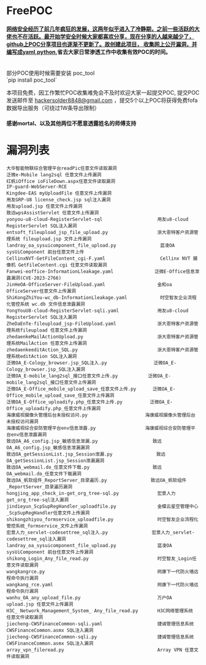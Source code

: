 # FreePOC
#### [网络安全经历了前几年疯狂的发展，这两年似乎进入了冷静期，之前一些活跃的大佬也不在活跃。最开始学安全时候大家都喜欢分享，现在分享的人越来越少了，github上POC分享项目也逐渐不更新了。故创建此项目， 收集网上公开漏洞，并编写成yaml,python](https://github.com/Vme18000yuan/FreePOC#网络安全经历了前几年疯狂的发展这两年似乎进入了冷静期之前一些活跃的大佬也不在活跃最开始学安全时候大家都喜欢分享现在分享的人越来越少了github上poc分享项目也逐渐不更新了故创建此项目收集网上公开漏洞并编写成yamlpython),省去大家日常渗透工作中收集有效POC的时间。
<br>
部分POC使用时候需要安装 poc_tool<br>
`pip install poc_tool`
<br>


本项目免费，因工作繁忙POC收集难免会不及时欢迎大家一起提交POC, 提交POC发送邮件至 hackersolder8848@gmail.com ，提交5个以上POC将获得免费fofa数据导出服务（可绕过1W条导出限制）

<h4>感谢mortal、以及其他两位不愿意透露姓名的师傅支持</h4>


# 漏洞列表

```
大华智能物联综合管理平台readPic任意文件读取漏洞
泛微e-Mobile lang2sql 任意文件上传漏洞
红帆iOffice ioFileDown.aspx任意文件读取漏洞
IP-guard-WebServer-RCE
Kingdee-EAS myUploadFile 任意文件上传漏洞
用友GRP-U8 license_check.jsp sql注入漏洞
用友upload.jsp 任意文件上传漏洞
致远wpsAssistServlet 任意文件上传漏洞
yonyou-u8-cloud-RegisterServlet-sql                    用友u8-cloud RegisterServlet SQL注入漏洞
entsoft_fileupload_jsp_file_upload.py                  浙大恩特客户资源管理系统 fileupload.jsp 文件上传漏洞
landray_oa_sysuicomponent_file_upload.py                蓝凌OA sysUiComponent 前台任意文件上传
CellinxNVT-GetFileContent_cgi-F.yaml                    Cellinx NVT 摄像机 GetFileContent.cgi 任意文件读取漏洞
Fanwei-eoffice-InformationLleakage.yaml               泛微E-Office信息泄露漏洞(CVE-2023-2766)
JinHeOA-OfficeServer-FileUpload.yaml                   金和oa OfficeServer任意文件上传漏洞
ShiKongZhiYou-wc_db-InformationLleakage.yaml            时空智友企业流程化管控系统 wc.db 文件信息泄露漏洞
YongYouU8-cloud-RegisterServlet-sqli.yaml              用友u8-cloud RegisterServlet SQL注入漏洞
ZheDaEnTe-fileupload_jsp-FileUpload.yaml               浙大恩特客户资源管理系统fileupload 任意文件上传漏洞
zhedaenkeMailActionUpload.py                           浙大恩特客户资源管理系统MailAction 任意文件上传漏洞
zhedaenkeeditAction_SQL.py                             浙大恩特客户资源管理系统editAction SQL注入漏洞
泛微OA_E-Cology_browser.jsp_SQL注入.py                 泛微OA_E-Cology_browser.jsp_SQL注入漏洞
泛微OA_E-mobile_lang2sql_接口任意文件上传.py           泛微OA_E-mobile_lang2sql_接口任意文件上传漏洞
泛微OA_E-Office_mobile_upload_save_任意文件上传.py      泛微OA_E-Office_mobile_upload_save_任意文件上传漏洞
泛微OA_E-Office_uploadify.php_任意文件上传.py          泛微OA_E-Office_uploadify.php_任意文件上传漏洞
海康威视摄像头管理后台未授权访问.py                     海康威视摄像头管理后台未授权访问漏洞
海康威视综合安防管理平台env信息泄露.py                  海康威视综合安防管理平台env信息泄露漏洞
致远OA_A6_config.jsp_敏感信息泄漏.py                    致远OA_A6_config.jsp_敏感信息泄漏漏洞
致远OA_getSessionList.jsp_Session泄漏.py                致远OA_getSessionList.jsp_Session泄漏漏洞
致远OA_webmail.do_任意文件下载.py                       致远OA_webmail.do_任意文件下载漏洞
致远OA_帆软组件_ReportServer_目录遍历.py                致远OA_帆软组件_ReportServer_目录遍历漏洞
hongjing_app_check_in-get_org_tree-sql.py              宏景人力get_org_tree-sql注入漏洞
jindieyun_ScpSupRegHandler_uploadfile.py               金蝶云星空管理中心_ScpSupRegHandler任意文件上传漏洞
shikongzhiyou_formservice_uploadfile.py                时空智友企业流程化管控系统_formservice_文件上传漏洞
宏景人力_servlet-codesettree_sql注入.py                宏景人力_servlet-codesettree_sql注入漏洞
landray_oa_sysuicomponent_file_upload.py               蓝凌OA sysUiComponent 前台任意文件上传漏洞
shikong_Login_Any_file_read.py                         时空智友_Login任意文件读取漏洞
wangkangrce.py                                         网康下一代防火墙远程命令执行漏洞
wangkang_rce.yaml                                      网康下一代防火墙远程命令执行漏洞
wanhu_OA_any_upload_file.py                            万户OA upload.jsp 任意文件上传漏洞
H3C_ Network_Management_System_ Any_file_read.py       H3C网络管理系统  任意文件读取漏洞
jiecheng-CWSFinanceCommon-sqli.yaml                    捷诚管理信息系统 CWSFinanceCommon.asmx SQL注入漏洞
jiecheng-CWSFinanceCommon-sqli.py                      捷诚管理信息系统 CWSFinanceCommon.asmx SQL注入漏洞
array_vpn_fileread.py                                  Array VPN 任意文件读取漏洞
```

